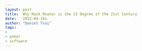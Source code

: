 ```yaml
---
layout: post
title:  Why Hack Reator is the CS Degree of the 21st Century
date:   2015-04-16s
author: "Daniel Tsui"
tags:
- 
- poker
- software
---
```

